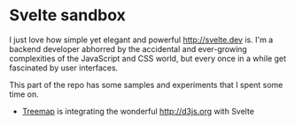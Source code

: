 # Svelte sandbox

I just love how simple yet elegant and powerful http://svelte.dev is.
I'm a backend developer abhorred by the accidental and ever-growing complexities of the JavaScript and CSS world, but every once in a while get fascinated by user interfaces.

This part of the repo has some samples and experiments that I spent some time on.

* [Treemap](src/Treemap.svelte) is integrating the wonderful http://d3js.org with Svelte
